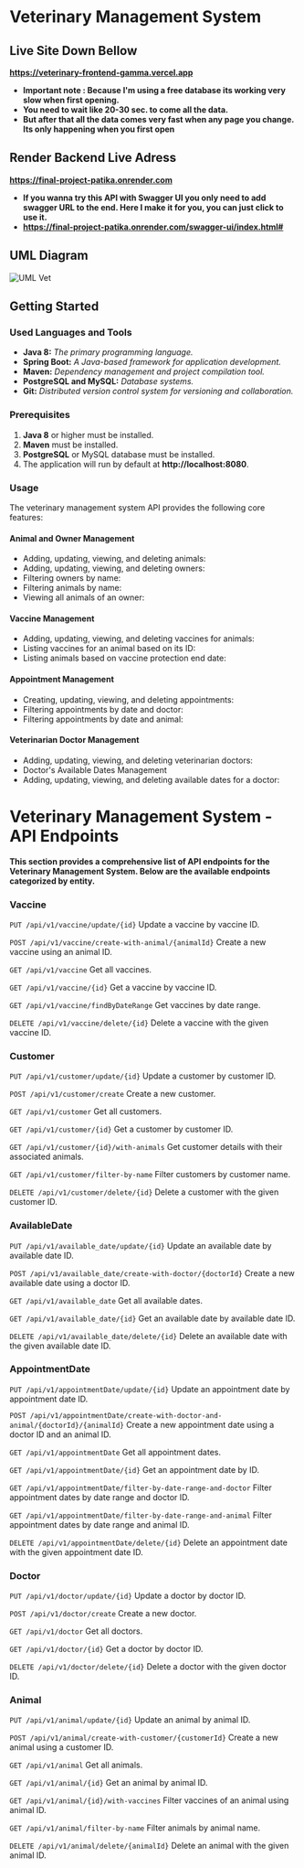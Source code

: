 # **Veterinary Management System**

## **Live Site Down Bellow**

**https://veterinary-frontend-gamma.vercel.app**
- **Important note : Because I'm using a free database its working very slow when first opening.**
- **You need to wait like 20-30 sec. to come all the data.**
- **But after that all the data comes very fast when any page you change. Its only happening when you first open**

## **Render Backend Live Adress**

**https://final-project-patika.onrender.com**
- **If you wanna try this API with Swagger UI you only need to add swagger URL to the end. Here I make it for you, you can just click to use it.**
- **https://final-project-patika.onrender.com/swagger-ui/index.html#**

## **UML Diagram**

![UML Vet](https://github.com/KursadYaprak/Final-Project-Patika/assets/100860710/b3d18f77-1664-446b-a529-22c0167794d0)

## **Getting Started**

### Used Languages and Tools
- **Java 8:** _The primary programming language._
- **Spring Boot:** _A Java-based framework for application development._
- **Maven:** _Dependency management and project compilation tool._
- **PostgreSQL and MySQL:** _Database systems._
- **Git:** _Distributed version control system for versioning and collaboration._

### **Prerequisites**

1. **Java 8** or higher must be installed.
2. **Maven** must be installed.
3. **PostgreSQL** or MySQL database must be installed.
4. The application will run by default at **http://localhost:8080**.

### **Usage**

The veterinary management system API provides the following core features:

#### **Animal and Owner Management**

* Adding, updating, viewing, and deleting animals:
* Adding, updating, viewing, and deleting owners:
* Filtering owners by name:
* Filtering animals by name:
* Viewing all animals of an owner:

#### **Vaccine Management**

* Adding, updating, viewing, and deleting vaccines for animals:
* Listing vaccines for an animal based on its ID:
* Listing animals based on vaccine protection end date:

#### **Appointment Management**

* Creating, updating, viewing, and deleting appointments:
* Filtering appointments by date and doctor:
* Filtering appointments by date and animal:

#### **Veterinarian Doctor Management**

* Adding, updating, viewing, and deleting veterinarian doctors:
* Doctor's Available Dates Management
* Adding, updating, viewing, and deleting available dates for a doctor:


# Veterinary Management System - API Endpoints

**This section provides a comprehensive list of API endpoints for the Veterinary Management System. Below are the available endpoints categorized by entity.**

### Vaccine

`PUT /api/v1/vaccine/update/{id}`
Update a vaccine by vaccine ID.

`POST /api/v1/vaccine/create-with-animal/{animalId}`
Create a new vaccine using an animal ID.

`GET /api/v1/vaccine`
Get all vaccines.

`GET /api/v1/vaccine/{id}`
Get a vaccine by vaccine ID.

`GET /api/v1/vaccine/findByDateRange`
Get vaccines by date range.

`DELETE /api/v1/vaccine/delete/{id}`
Delete a vaccine with the given vaccine ID.

### Customer

`PUT /api/v1/customer/update/{id}`
Update a customer by customer ID.

`POST /api/v1/customer/create`
Create a new customer.

`GET /api/v1/customer`
Get all customers.

`GET /api/v1/customer/{id}`
Get a customer by customer ID.

`GET /api/v1/customer/{id}/with-animals`
Get customer details with their associated animals.

`GET /api/v1/customer/filter-by-name`
Filter customers by customer name.

`DELETE /api/v1/customer/delete/{id}`
Delete a customer with the given customer ID.

### AvailableDate

`PUT /api/v1/available_date/update/{id}`
Update an available date by available date ID.

`POST /api/v1/available_date/create-with-doctor/{doctorId}`
Create a new available date using a doctor ID.

`GET /api/v1/available_date`
Get all available dates.

`GET /api/v1/available_date/{id}`
Get an available date by available date ID.

`DELETE /api/v1/available_date/delete/{id}`
Delete an available date with the given available date ID.

### AppointmentDate

`PUT /api/v1/appointmentDate/update/{id}`
Update an appointment date by appointment date ID.

`POST /api/v1/appointmentDate/create-with-doctor-and-animal/{doctorId}/{animalId}`
Create a new appointment date using a doctor ID and an animal ID.

`GET /api/v1/appointmentDate`
Get all appointment dates.

`GET /api/v1/appointmentDate/{id}`
Get an appointment date by ID.

`GET /api/v1/appointmentDate/filter-by-date-range-and-doctor`
Filter appointment dates by date range and doctor ID.

`GET /api/v1/appointmentDate/filter-by-date-range-and-animal`
Filter appointment dates by date range and animal ID.

`DELETE /api/v1/appointmentDate/delete/{id}`
Delete an appointment date with the given appointment date ID.

### Doctor

`PUT /api/v1/doctor/update/{id}`
Update a doctor by doctor ID.

`POST /api/v1/doctor/create`
Create a new doctor.

`GET /api/v1/doctor`
Get all doctors.

`GET /api/v1/doctor/{id}`
Get a doctor by doctor ID.

`DELETE /api/v1/doctor/delete/{id}`
Delete a doctor with the given doctor ID.

### Animal

`PUT /api/v1/animal/update/{id}`
Update an animal by animal ID.

`POST /api/v1/animal/create-with-customer/{customerId}`
Create a new animal using a customer ID.

`GET /api/v1/animal`
Get all animals.

`GET /api/v1/animal/{id}`
Get an animal by animal ID.

`GET /api/v1/animal/{id}/with-vaccines`
Filter vaccines of an animal using animal ID.

`GET /api/v1/animal/filter-by-name`
Filter animals by animal name.

`DELETE /api/v1/animal/delete/{animalId}`
Delete an animal with the given animal ID.
